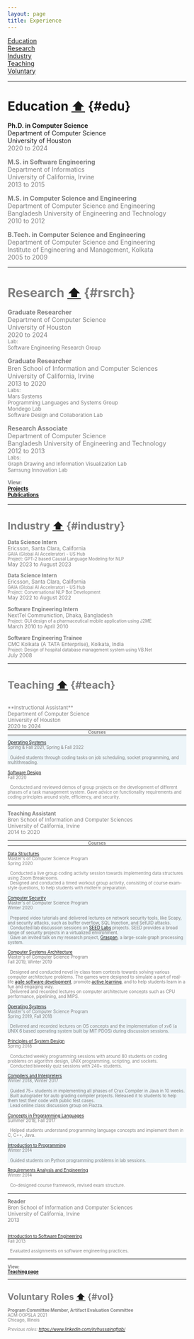 ```yaml
---
layout: page
title: Experience
---
```



<head>
<meta name="viewport" content="width=device-width, initial-scale=1">
<style>
  hr.special{
    padding: 0px;
    margin: 0px;    
  }
</style>
<style>
* {
  box-sizing: border-box;
}

/*https://www.w3schools.com/howto/tryit.asp?filename=tryhow_css_two_columns */
/* Create two equal columns that floats next to each other */
.column {
  float: left;
  width: 50%;
  padding: 10px;
}

/* Clear floats after the columns */
.row:after {
  content: "";
  display: table;
  clear: both;
}
</style>
</head>

[Education](#edu)
<br>[Research](#rsrch) 
<br>[Industry](#industry)
<br>[Teaching](#teach)
<br>[Voluntary](#vol)

_____________

# Education <a href="#top">⬆</a> {#edu}
**Ph.D. in Computer Science** 
<br>Department of Computer Science
<br>University of Houston 
<br> <font color="gray">2020 to 2024

**M.S. in Software Engineering** 
<br>Department of Informatics
<br>University of California, Irvine 
<br> <font color="gray">2013 to 2015

**M.S. in Computer Science and Engineering** 
<br>Department of Computer Science and Engineering
<br>Bangladesh University of Engineering and Technology
<br> <font color="gray">2010 to 2012

**B.Tech. in Computer Science and Engineering** 
<br>Department of Computer Science and Engineering
<br>Institute of Engineering and Management, Kolkata
<br> <font color="gray">2005 to 2009


_____________


# Research <a href="#top">⬆</a> {#rsrch}

**Graduate Researcher** 
<br>Department of Computer Science
<br>University of Houston 
<br> <font color="gray">2020 to 2024
<br> <small>Lab: 
<br>Software Engineering Research Group</small>

**Graduate Researcher** 
<br>Bren School of Information and
Computer Sciences<br>University of California, Irvine 
<br> <font color="gray">2013 to 2020
<br> <small>Labs: 
<br>Mars Systems 
<br>Programming Languages and Systems Group 
<br>Mondego Lab
<br>Software Design and Collaboration Lab</small>

**Research Associate**
<br>Department of Computer Science
<br>Bangladesh University of Engineering and Technology
<br> <font color="gray">2012 to 2013
<br> <small>Labs: 
<br>Graph Drawing and Information Visualization Lab 
<br>Samsung Innovation Lab</small>

<small>**View:**<br>
[**Projects**](../Projects/index.html)
<br>[**Publications**](../Publications/index.html)

_____________

# Industry <a href="#top">⬆</a> {#industry}

 **Data Science Intern** <br>Ericsson, Santa Clara, California
<br> <small>GAIA (Global AI Accelerator) - US Hub</small>
<br> <small>Project: GPT-2 based Causal Language Modeling for NLP</small>
<br> <font color="gray">May 2023 to August 2023

 **Data Science Intern** <br>Ericsson, Santa Clara, California
<br> <small>GAIA (Global AI Accelerator) - US Hub</small>
<br> <small>Project: Conversational NLP Bot Development</small>
<br> <font color="gray">May 2022 to August 2022

 **Software Engineering Intern** <br>NextTel Communiction, Dhaka, Bangladesh
<br> <small>Project: GUI design of a pharmaceutical mobile application using J2ME</small>
<br> <font color="gray">March 2010 to April 2010
											
 **Software Engineering Trainee** <br>CMC Kolkata (A TATA Enterprise), Kolkata, India
<br><small> Project: Design of hospital database management system using VB.Net</small>
<br> <font color="gray">July 2008

_____________

# Teaching <a href="#top">⬆</a> {#teach}
<br>
**Instructional Assistant**
<br>Department of Computer Science
<br>University of Houston
<br> <font color="gray">2020 to 2024</font>

<hr class="special">


<div class="row">
<center><small><b><font color="gray">Courses</font></b></small></center>
<hr class="special">

<div class="row" style="background-color:#EDF5F9;" >
  <div class="column" style="background-color:#EDF5F9;" >
    <p><small><a href="https://aftabhussain.github.io/Teaching/index.html#cs201p">Operating Systems</a> 
<br> Spring & Fall 2021, Spring & Fall 2022</small></p>
  </div>
  <div class="column" >
<small><i class="fa fa-laptop" style="font-size:15px"></i>&nbsp; 
Guided students through coding tasks on job scheduling, socket programming, and
multithreading.
</small>
  </div>
</div>

  <div class="column">
    <p><small><a href="https://aftabhussain.github.io/Teaching/index.html#cosc4353">Software Design</a> 
    <br> Fall 2020</small></p>
  </div>
  <div class="column" >
<small><i class="fa fa-laptop" style="font-size:15px"></i>&nbsp; 
Conducted and reviewed demos of group projects on the development of different
phases of a task management system. Gave advice on functionality requirements
and coding principles around style, efficiency, and security. 
</small>
  </div>
</div>

<hr>

**Teaching Assistant**
<br>Bren School of Information and Computer Sciences
<br>University of California, Irvine
<br> <font color="gray">2014 to 2020</font>


<hr class="special">

<div class="row">
<center><small><b><font color="gray">Courses</font></b></small></center>

<hr class="special">

  <div class="column">
    <p><small><a href="https://aftabhussain.github.io/Teaching/index.html#cs261p">Data Structures</a> <br>Master's of Computer Science Program<br> Spring 2020</small></p>
  </div>
  <div class="column" >
<small><i class="fa fa-laptop" style="font-size:15px"></i>&nbsp; Conducted a live group coding activity session towards implementing data structures using Zoom Breakrooms.</small>
<br><small><i class="fa fa-pencil" style="font-size:15px"></i>&nbsp; Designed and conducted a timed workout group activity, consisting of course exam-style questions, to help students with midterm preparation.</small>
  </div>
</div>

<div class="row" style="background-color:#EDF5F9;" >
  <div class="column" style="background-color:#EDF5F9;" >
    <p><small><a href="https://aftabhussain.github.io/Teaching/index.html#cs201p">Computer Security</a> <br>Master's of Computer Science Program<br> Winter 2020</small></p>
  </div>
  <div class="column" >
<small><i class="fa fa-lock" style="font-size:15px"></i>&nbsp; Prepared video tutorials and delivered lectures on network security tools, like Scapy, and security attacks, such as buffer overflow, SQL Injection, and SetUID attacks.</small>
<br><small><i class="fa fa-laptop" style="font-size:15px"></i>&nbsp; Conducted lab discussion sessions on <a href="https://seedsecuritylabs.org/">SEED Labs</a> projects. SEED provides a broad range of security projects in a virtualized environment.</small>
<br><small><i class="fa fa-file-powerpoint-o" style="font-size:15px"></i>&nbsp; Gave an invited talk on my research project, <a href="https://aftabhussain.github.io/project-graspan/index.html">Graspan</a>, a large-scale graph processing system.</small>
<br><small> </small>
  </div>
</div>

<div class="row" >
  <div class="column">
    <p><small><a href="https://aftabhussain.github.io/Teaching/index.html#cs250p">Computer Systems Architecture</a> <br>Master's of Computer Science Program<br> Fall 2019, Winter 2019</small></p>
  </div>
  <div class="column" >
<small><i class="fa fa-trophy" style="font-size:15px"></i>&nbsp; Designed and conducted novel in-class team contests towards solving various computer architecture problems. The games were designed to simulate a part of real-life <a href="https://en.wikipedia.org/wiki/Agile_software_development">agile software development</a>, promote <a href="https://en.wikipedia.org/wiki/Active_learning"> active learning</a>, and to help students learn in a fun and engaging way.</small>
<br><small><i class="fa fa-microchip" style="font-size:15px"></i>&nbsp; Delivered and recorded lectures on computer architecture concepts such as CPU performance, pipelining, and MIPS.</small>
  </div>
</div>
<div class="row" style="background-color:#EDF5F9;" >
  <div class="column" style="background-color:#EDF5F9;" >
    <p><small><a href="https://aftabhussain.github.io/Teaching/index.html#cs238p">Operating Systems</a> <br>Master's of Computer Science Program<br> Spring 2019, Fall 2018</small></p>
  </div>
  <div class="column" >
<small><i class="fa fa-video-camera" style="font-size:15px"></i>&nbsp; Delivered and recorded lectures on OS concepts and the implementation of xv6 (a UNIX 6 based operating system built by MIT PDOS) during discussion sessions. </small>
  </div>
</div>

<div class="row">
  <div class="column" >
    <p><small><a href="https://aftabhussain.github.io/Teaching/index.html#ics53">Principles of System Design</a> <br> Spring 2018 </small></p>
  </div>
  <div class="column" >
<small><i class="fa fa-desktop" style="font-size:15px"></i>&nbsp; Conducted weekly programming sessions with around 80 students on coding problems on algorithm design, UNIX programming, scripting, and sockets.</small>
<br><small><i class="fa fa-pencil" style="font-size:15px"></i>&nbsp; Conducted biweekly quiz sessions with 240+ students.</small>
  </div>
</div>

<div class="row" style="background-color:#EDF5F9;" >
  <div class="column" style="background-color:#EDF5F9;" >
    <p><small><a href="https://aftabhussain.github.io/Teaching/index.html#cs142">Compilers and Interpreters </a> <br> Winter 2018, Winter 2017 </small></p>
  </div>
  <div class="column" >
<small><i class="fa fa-desktop" style="font-size:15px"></i>&nbsp; Guided 75+ students in implementing all phases of Crux Compiler  in Java in 10 weeks. </small>
<br><small><i class="fa fa-wrench" style="font-size:15px"></i>&nbsp; Built autograder for auto grading compiler projects. Released it to students to help them test their code with public test cases.</small>
<br><small><i class="fa fa-object-group" style="font-size:15px"></i>&nbsp; Lead online class discussion group on Piazza.</small>
  </div>
</div>

<div class="row" >
  <div class="column">
    <p><small><a href="https://aftabhussain.github.io/Teaching/index.html#cs141">Concepts in Programming Languages</a> <br> Summer 2018, Fall 2017 </small></p>
  </div>
  <div class="column" >
<small><i class="fa fa-language" style="font-size:18px"></i>&nbsp; Helped students understand programming language concepts and implement them in C, C++, Java.</small>
  </div>
</div>

<div class="row" style="background-color:#EDF5F9;">
  <div class="column" style="background-color:#EDF5F9;">
    <p><small><a href="https://aftabhussain.github.io/Teaching/index.html#ics31">Introduction to Programming</a> <br> Winter 2014 </small></p>
  </div>
  <div class="column" >
<small><i class="fa fa-desktop" style="font-size:15px"></i>&nbsp; Guided students on Python programming problems in lab sessions.</small>
  </div>
</div>

<div class="row">
  <div class="column" >
    <p><small><a href="https://aftabhussain.github.io/Teaching/index.html#inf113">Requirements Analysis and Engineering</a> <br> Winter 2014 </small></p>
  </div>
  <div class="column" >
<small><i class="fa fa-pencil-square-o" style="font-size:15px"></i>&nbsp; Co-designed course framework, revised exam structure.</small>
  </div>
</div>

<hr>

**Reader**
<br>Bren School of Information and Computer Sciences<br> University of California, Irvine
<br> <font color="gray">2013
<div class="row">
  <div class="column">
    <p><small><a href="https://aftabhussain.github.io/Teaching/index.html#inf43">Introduction to Software Engineering</a> <br> Fall 2013 </small></p>
  </div>
  <div class="column" >
<small><i class="fa fa-desktop" style="font-size:15px"></i>&nbsp; Evaluated assignments on software engineering practices.</small>
  </div>
</div>
<hr>

<small>**View:**<br>
[**Teaching page**](../Teaching/index.html)


_____________


# Voluntary Roles <a href="#top">⬆</a> {#vol}

**Program Committee Member, Artifact Evaluation Committee** 
<br>ACM OOPSLA 2021 
<br>Chicago, Illinois

<i>Previous roles: <a href="https://www.linkedin.com/in/hussainaftab/">https://www.linkedin.com/in/hussainaftab/</a></i>


